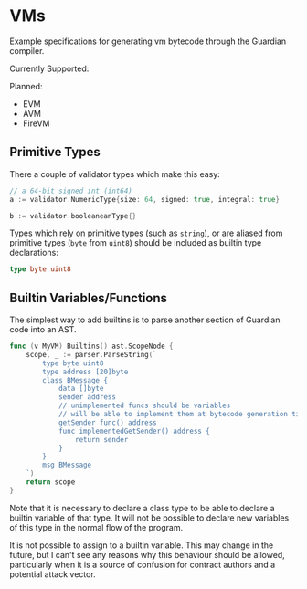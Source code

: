 # VMs

Example specifications for generating vm bytecode through the Guardian compiler.

Currently Supported:

Planned:

- EVM
- AVM
- FireVM

## Primitive Types

There a couple of validator types which make this easy:

```go
// a 64-bit signed int (int64)
a := validator.NumericType{size: 64, signed: true, integral: true}

b := validator.booleaneanType{}
```

Types which rely on primitive types (such as ```string```), or are aliased from primitive types (```byte``` from ```uint8```) should be included as builtin type declarations:

```go
type byte uint8
```

## Builtin Variables/Functions

The simplest way to add builtins is to parse another section of Guardian code into an AST.

```go
func (v MyVM) Builtins() ast.ScopeNode {
    scope, _ := parser.ParseString(`
        type byte uint8
        type address [20]byte
        class BMessage {
            data []byte
            sender address
            // unimplemented funcs should be variables
            // will be able to implement them at bytecode generation time
            getSender func() address
            func implementedGetSender() address {
                return sender
            }
        }
        msg BMessage
    `)
    return scope
}
```

Note that it is necessary to declare a class type to be able to declare a builtin variable of that type. It will not be possible to declare new variables of this type in the normal flow of the program.

It is not possible to assign to a builtin variable. This may change in the future, but I can't see any reasons why this behaviour should be allowed, particularly when it is a source of confusion for contract authors and a potential attack vector.
